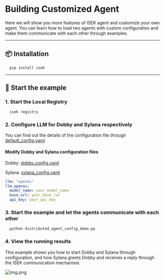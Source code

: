 # Building Customized Agent
Here we will show you more features of ISEK agent and customize your own agent. You can learn how to load two agents with custom configuration and make them communicate with each other through examples.

---

## 📦 Installation

```bash
  pip install isek
```

---

## 🚀 Start the example

### 1. Start the Local Registry

```bash
  isek registry
```

### 2. Configure LLM for Dobby and Sylana respectively
You can find out the details of the configuration file through [default_config.yaml](../../isek/default_config.yaml)

#### Modify Dobby and Sylana configuration files 

Dobby: [dobby_config.yaml](dobby/dobby_config.yaml) 

Sylana: [sylana_config.yaml](sylana/sylana_config.yaml)

``` yaml
llm: "openai"
llm.openai:
  model_name: your_model_name
  base_url: your_base_rul
  api_key: your_api_key
```

### 3. Start the example and let the agents communicate with each other

```bash
  python distributed_agent_config_demo.py
```

### 4. View the running results
This example shows you how to start Dobby and Sylana through configuration, and how Sylana greets Dobby and receives a reply through the ISEK communication mechanism.

![img.png](img.png)
